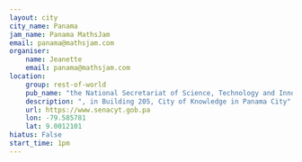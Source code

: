 ```yaml
---
layout: city                                           
city_name: Panama                                                               
jam_name: Panama MathsJam
email: panama@mathsjam.com
organiser:
    name: Jeanette
    email: panama@mathsjam.com
location:
    group: rest-of-world
    pub_name: "the National Secretariat of Science, Technology and Innovation"
    description: ", in Building 205, City of Knowledge in Panama City"
    url: https://www.senacyt.gob.pa
    lon: -79.585781
    lat: 9.0012101
hiatus: False
start_time: 1pm
---
```

